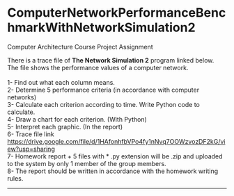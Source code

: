 # ComputerNetworkPerformanceBenchmarkWithNetworkSimulation2
Computer Architecture Course Project Assignment

There is a trace file of **The Network Simulation 2** program linked below.  
The file shows the performance values of a computer network.  
<br>
1- Find out what each column means.  
2- Determine 5 performance criteria (in accordance with computer networks)  
3- Calculate each criterion according to time. Write Python code to calculate.  
4- Draw a chart for each criterion. (With Python)  
5- Interpret each graphic. (In the report)  
6- Trace file link https://drive.google.com/file/d/1HAfonhfbVPo4fy1nNvq7OOWzvozDF2kG/view?usp=sharing  
7- Homework report + 5 files with * .py extension will be .zip and uploaded to the system by only 1 member of the group members.  
8- The report should be written in accordance with the homework writing rules.  

<hr>

